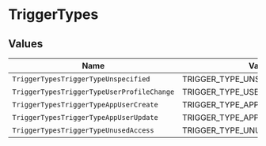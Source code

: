 # TriggerTypes


## Values

| Name                                       | Value                                      |
| ------------------------------------------ | ------------------------------------------ |
| `TriggerTypesTriggerTypeUnspecified`       | TRIGGER_TYPE_UNSPECIFIED                   |
| `TriggerTypesTriggerTypeUserProfileChange` | TRIGGER_TYPE_USER_PROFILE_CHANGE           |
| `TriggerTypesTriggerTypeAppUserCreate`     | TRIGGER_TYPE_APP_USER_CREATE               |
| `TriggerTypesTriggerTypeAppUserUpdate`     | TRIGGER_TYPE_APP_USER_UPDATE               |
| `TriggerTypesTriggerTypeUnusedAccess`      | TRIGGER_TYPE_UNUSED_ACCESS                 |